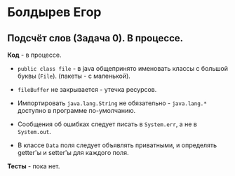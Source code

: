 # Болдырев Егор

## Подсчёт слов (Задача 0). В процессе.

**Код** - в процессе.

- `public class file` - в java общепринято именовать классы с большой буквы (`File`). (пакеты - с маленькой).

- `fileBuffer` не закрывается - утечка ресурсов.

- Импортировать `java.lang.String` не обязательно - `java.lang.*` доступно в программе по-умолчанию.

- Сообщения об ошибках следует писать в `System.err`, а не в `System.out`.

- В классе `Data` поля следует объявлять приватными, и определять getter'ы и setter'ы для каждого поля.

**Тесты** - пока нет.
